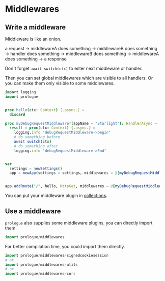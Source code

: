 # Middlewares

## Write a middleware

Middleware is like an onion. 

a request -> middlewareA does something -> middlewareB does something
-> handler does something -> middlewareB does something -> middlewareA does something -> a response

Don't forget `await switch(ctx)` to enter next middleware or handler.

Then you can set global middlewares which are visible to all handlers. Or you can make them only
visible to some middlewares.

```nim
import logging
import prologue


proc hello(ctx: Context) {.async.} =
  discard

proc myDebugRequestMiddleware*(appName = "Starlight"): HandlerAsync =
  result = proc(ctx: Context) {.async.} =
    logging.info "debugRequestMiddleware->begin"
    # do something before
    await switch(ctx)
    # do something after
    logging.info "debugRequestMiddleware->End"


var
  settings = newSettings()
  app = newApp(settings = settings, middlewares = @[myDebugRequestMiddleware()])


app.addRoute("/", hello, HttpGet, middlewares = @[myDebugRequestMiddleware()])
```

You can put your middleware plugin in [collections](https://github.com/planety/awesome-prologue).

## Use a middleware

`prologue` also supplies some middleware plugins, you can directly import them.

```nim
import prologue/middlewares
```

For better compilation time, you could import them directly.

```nim
import prologue/middlewares/signedcookiesession
# or
import prologue/middlewares/utils
# or
import prologue/middlewares/cors
```
